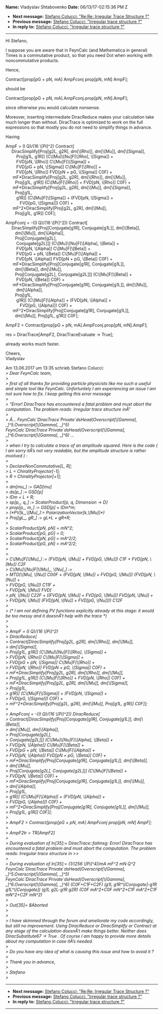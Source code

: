 **Name:** Vladyslav Shtabovenko
**Date:** 06/13/17-02:15:36 PM Z

  - **Next message:** [Stefano Colucci: "Re:Re: Irregular Trace
    Structure ?"](1270.html)
  - **Previous message:** [Stefano Colucci: "Irregular trace structure
    ?"](1268.html)
  - **In reply to:** [Stefano Colucci: "Irregular trace structure
    ?"](1268.html)

-----

Hi Stefano,  

I suppose you are aware that in FeynCalc (and Mathematica in general)  
Times is a commutative product, so that you need Dot when working with  
noncommutative products.  

Hence,  

Contract[prop[pG + pN, mA] AmpFconj prop[pN, mN]
AmpF];  

should be  

Contract[prop[pG + pN, mA].AmpFconj.prop[pN,
mN].AmpF];  

since otherwise you would calculate nonsense.  

Moreover, inserting intermediate DiracReduce makes your calculation
take  
much longer than without. DiracTrace is optimized to work on the full  
expressions so that mostly you do not need to simplify things in
advance.  

Having  

AmpF = (I Q)/(16 \\[Pi]^2) Contract[  
     DiracSimplify[Proj[g2L, g2R],
dm[\\[Rho]], dm[\\[Mu]],
dm[\\[Sigma]],  
         Proj[g1L, g1R]]
(C\\[Mu]\\[Nu]F[\\[Rho],
\\[Sigma]] +  
         FVD[pN, \\[Rho]]
C\\[Mu]F[\\[Sigma]] +  
         FVD[pG + pN, \\[Sigma]]
C\\[Mu]F[\\[Rho]] +  
         FVD[pN, \\[Rho]] FVD[pN + pG,
\\[Sigma]] C0F) +  
      mF\*DiracSimplify[Proj[g2L, g2R],
dm[\\[Rho]], dm[\\[Mu]],  
        Proj[g1L, g1R]]
(C\\[Mu]F[\\[Rho]] + FVD[pN,
\\[Rho]] C0F) +  
      mF\*DiracSimplify[Proj[g2L, g2R],
dm[\\[Mu]], dm[\\[Sigma]],  
        Proj[g1L,  
         g1R]] (C\\[Mu]F[\\[Sigma]] +
(FVD[pN, \\[Sigma]] +  
            FVD[pG, \\[Sigma]]) C0F) +  
      mF^2\*DiracSimplify[Proj[g2L, g2R],
dm[\\[Mu]],  
        Proj[g1L, g1R]] C0F];  

AmpFconj = -((I Q)/(16 \\[Pi]^2)) Contract[  
     DiracSimplify[Proj[Conjugate[g1R],
Conjugate[g1L]], dm[\\[Beta]],  
        dm[\\[Mu]], dm[\\[Alpha]],  
        Proj[Conjugate[g2L],  
         Conjugate[g2L]]]
(C\\[Mu]\\[Nu]F[\\[Alpha],
\\[Beta]] +  
         FVD[pN, \\[Alpha]]
C\\[Mu]F[\\[Beta]] +  
         FVD[pG + pN, \\[Beta]]
C\\[Mu]F[\\[Alpha]] +  
         FVD[pN, \\[Alpha]] FVD[pN + pG,
\\[Beta]] C0F) +  
      mF\*DiracSimplify[Proj[Conjugate[g1R],
Conjugate[g1L]],  
        dm[\\[Beta]], dm[\\[Mu]],  
        Proj[Conjugate[g2L],
Conjugate[g2L]]]
(C\\[Mu]F[\\[Beta]] +  
         FVD[pN, \\[Beta]] C0F) +  
      mF\*DiracSimplify[Proj[Conjugate[g1R],
Conjugate[g1L]], dm[\\[Mu]],  
         dm[\\[Alpha]],  
        Proj[g1L,  
         g1R]] (C\\[Mu]F[\\[Alpha]] +
(FVD[pN, \\[Alpha]] +  
            FVD[pG, \\[Alpha]]) C0F) +  
      mF^2\*DiracSimplify[Proj[Conjugate[g1R],
Conjugate[g1L]],  
        dm[\\[Mu]], Proj[g1L, g1R]]
C0F];  

AmpF2 = Contract[prop[pG + pN, mA].AmpFconj.prop[pN,
mN].AmpF];  

res = DiracTrace[AmpF2, DiracTraceEvaluate -\> True];  

already works much faster.  

Cheers,  
Vladyslav  

Am 13.06.2017 um 13:35 schrieb Stefano Colucci:  
*\> Dear FeynCalc team,*  
*\>*  
*\> first of all thanks for providing particle physicists like me such a
useful and simple tool like FeynCalc. Unfortuntely I am experiencing an
issue I am not sure how to fix. I keep getting this error message*  
*\>*  
*\> "Error\! DiracTrace has encountered a fatal problem and must abort
the computation. The problem reads: Irregular trace structure inÂ”*  
*\>*  
*\> Â…
FeynCalc\`DiracTrace\`Private\`dsHead(Overscript[\\[Gamma],
\_]^5.Overscript[\\[Gamma], \_]^5)
FeynCalc\`DiracTrace\`Private\`dsHead(Overscript[\\[Gamma],
\_]^6.Overscript[\\[Gamma], \_]^6) ...*  
*\>*  
*\> when I try to calculate a trace of an amplitude squared. Here is the
code ( I am sorry itÂ’s not very readable, but the amplitude structure
is rather involved ) :*  
*\>*  
*\> DeclareNonCommutative[L, R];*  
*\> L = ChiralityProjector[-1];*  
*\> R = ChiralityProjector[+1];*  
*\>*  
*\> dm[mu\_] := GAD[mu]*  
*\> ds[p\_] := GSD[p]*  
*\> IDm = L + R;*  
*\> sp[p\_, q\_] := ScalarProduct[p, q, Dimension -\>
D]*  
*\> prop[p\_, m\_] := GSD[p] + IDm\*m;*  
*\> (\*PV[k\_,\\[Mu]\_]:=
PolarizationVector[k,\\[Mu]]\*)*  
*\> Proj[gL\_, gR\_] := gL\*L + gR\*R;*  
*\>*  
*\> ScalarProduct[pN, pN] = mN^2;*  
*\> ScalarProduct[pG, pG] = 0;*  
*\> ScalarProduct[pN, pG] = mA^2/2;*  
*\> ScalarProduct[pG, pN] = mA^2/2;*  
*\>*  
*\>*  
*\> C\\[Mu]F[\\[Mu]\_] := (FVD[pN,
\\[Mu]] + FVD[pG, \\[Mu]]) C1F + FVD[pN,
\\[Mu]] C2F*  
*\> C\\[Mu]\\[Nu]F[\\[Mu]\_,
\\[Nu]\_] :=*  
*\> MTD[\\[Mu], \\[Nu]] C00F + (FVD[pN,
\\[Mu]] + FVD[pG, \\[Mu]]) (FVD[pN,
\\[Nu]] +*  
*\> FVD[pG, \\[Nu]]) C11F +*  
*\> FVD[pN, \\[Mu]] FVD[*  
*\> pN, \\[Nu]] C22F + ((FVD[pN, \\[Mu]] +
FVD[pG, \\[Mu]]) FVD[pN, \\[Nu]] +*  
*\> FVD[pN, \\[Mu]] (FVD[pN, \\[Nu]] +
FVD[pG, \\[Nu]])) C12F*  
*\>*  
*\> (\* I am not defining PV functions explicitly already at this stage:
it would be too messy and it doesnÂ’t help with the trace \*)*  
*\>*  
*\>*  
*\> AmpF = (I Q)/(16 \\[Pi]^2)*  
*\> DiracReduce[*  
*\> Contract[DiracSimplify[Proj[g2L, g2R],
dm[\\[Rho]], dm[\\[Mu]],*  
*\> dm[\\[Sigma]],*  
*\> Proj[g1L, g1R]]
(C\\[Mu]\\[Nu]F[\\[Rho],
\\[Sigma]] +*  
*\> FVD[pN, \\[Rho]]
C\\[Mu]F[\\[Sigma]] +*  
*\> FVD[pG + pN, \\[Sigma]]
C\\[Mu]F[\\[Rho]] +*  
*\> FVD[pN, \\[Rho]] FVD[pN + pG,
\\[Sigma]] C0F) +*  
*\> mF\*DiracSimplify[Proj[g2L, g2R],
dm[\\[Rho]], dm[\\[Mu]],*  
*\> Proj[g1L, g1R]]
(C\\[Mu]F[\\[Rho]] + FVD[pN,
\\[Rho]] C0F) +*  
*\> mF\*DiracSimplify[Proj[g2L, g2R],
dm[\\[Mu]], dm[\\[Sigma]],*  
*\> Proj[g1L,*  
*\> g1R]] (C\\[Mu]F[\\[Sigma]] +
(FVD[pN, \\[Sigma]] +*  
*\> FVD[pG, \\[Sigma]]) C0F) +*  
*\> mF^2\*DiracSimplify[Proj[g2L, g2R],
dm[\\[Mu]], Proj[g1L, g1R]]
C0F]];*  
*\>*  
*\> AmpFconj = -((I Q)/(16 \\[Pi]^2)) DiracReduce[*  
*\> Contract[DiracSimplify[Proj[Conjugate[g1R],
Conjugate[g1L]], dm[\\[Beta]],*  
*\> dm[\\[Mu]], dm[\\[Alpha]],*  
*\> Proj[Conjugate[g2L],*  
*\> Conjugate[g2L]]]
(C\\[Mu]\\[Nu]F[\\[Alpha],
\\[Beta]] +*  
*\> FVD[pN, \\[Alpha]]
C\\[Mu]F[\\[Beta]] +*  
*\> FVD[pG + pN, \\[Beta]]
C\\[Mu]F[\\[Alpha]] +*  
*\> FVD[pN, \\[Alpha]] FVD[pN + pG,
\\[Beta]] C0F) +*  
*\> mF\*DiracSimplify[Proj[Conjugate[g1R],
Conjugate[g1L]], dm[\\[Beta]],*  
*\> dm[\\[Mu]],*  
*\> Proj[Conjugate[g2L], Conjugate[g2L]]]
(C\\[Mu]F[\\[Beta]] +*  
*\> FVD[pN, \\[Beta]] C0F) +*  
*\> mF\*DiracSimplify[Proj[Conjugate[g1R],
Conjugate[g1L]], dm[\\[Mu]],*  
*\> dm[\\[Alpha]],*  
*\> Proj[g1L,*  
*\> g1R]] (C\\[Mu]F[\\[Alpha]] +
(FVD[pN, \\[Alpha]] +*  
*\> FVD[pG, \\[Alpha]]) C0F) +*  
*\> mF^2\*DiracSimplify[Proj[Conjugate[g1R],
Conjugate[g1L]], dm[\\[Mu]],*  
*\> Proj[g1L, g1R]] C0F]];*  
*\>*  
*\> AmpF2 = Contract[prop[pG + pN, mA] AmpFconj prop[pN,
mN] AmpF];*  
*\>*  
*\> AmpF2tr = TR[AmpF2]*  
*\>*  
*\> During evaluation of In[35]:= DiracTrace::failmsg: Error\!
DiracTrace has encountered a fatal problem and must abort the
computation. The problem reads: Irregular trace structure in \>\>*  
*\>*  
*\> During evaluation of In[35]:= (1/(256 \\[Pi]^4))mA
mF^2 mN Q^2
FeynCalc\`DiracTrace\`Private\`dsHead(Overscript[\\[Gamma],
\_]^5.Overscript[\\[Gamma], \_]^5)
FeynCalc\`DiracTrace\`Private\`dsHead(Overscript[\\[Gamma],
\_]^6.Overscript[\\[Gamma], \_]^6) (C0F+C1F+C2F)
(g1L g1R^\\[Conjugate]-g1R g1L^\\[Conjugate]) (g1L
g2L-g1R g2R) (C0F mA^2+C0F mN^2+C1F mA^2+C1F mN^2+C2F mN^2)*  
*\>*  
*\> Out[35]= $Aborted*  
*\>*  
*\>*  
*\> I have skimmed through the forum and ameliorate my code accordingly,
but still no improvement. Using DiracReduce or DiracSimplify or Contract
at any stage of the calculation doesnÂ’t make things better. Neither
does DiracSubstitute67 -\> True . Of course I am happy to provide more
details about my computation in case itÂ’s needed.*  
*\>*  
*\> Do you have any idea of what is causing this issue and how to avoid
it ?*  
*\>*  
*\> Thank you in advance,*  
*\>*  
*\> Stefano*  
*\>*  

-----

  - **Next message:** [Stefano Colucci: "Re:Re: Irregular Trace
    Structure ?"](1270.html)
  - **Previous message:** [Stefano Colucci: "Irregular trace structure
    ?"](1268.html)
  - **In reply to:** [Stefano Colucci: "Irregular trace structure
    ?"](1268.html)

-----

